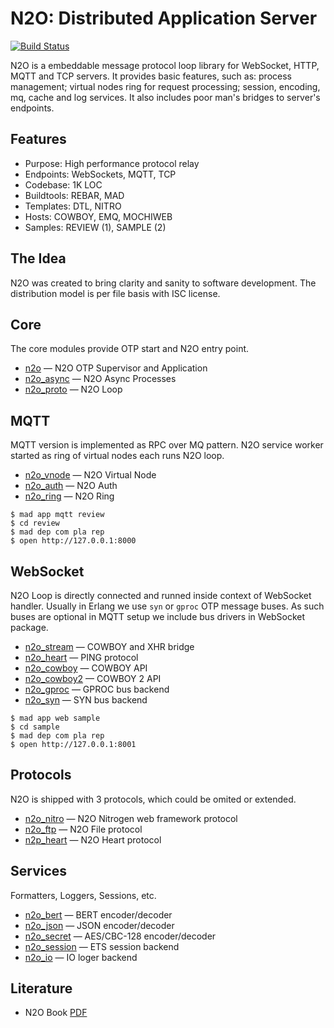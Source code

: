 N2O: Distributed Application Server
===================================

[![Build Status](https://travis-ci.org/synrc/mqtt.svg?branch=master)](https://travis-ci.org/synrc/mqtt)

N2O is a embeddable message protocol loop library for
WebSocket, HTTP, MQTT and TCP servers. It provides basic
features, such as: process management; virtual nodes ring for
request processing; session, encoding, mq, cache and log services.
It also includes poor man's bridges to server's endpoints.

Features
--------

* Purpose: High performance protocol relay
* Endpoints: WebSockets, MQTT, TCP
* Codebase: 1K LOC
* Buildtools: REBAR, MAD
* Templates: DTL, NITRO
* Hosts: COWBOY, EMQ, MOCHIWEB
* Samples: REVIEW (1), SAMPLE (2)

The Idea
--------

N2O was created to bring clarity and sanity to software development.
The distribution model is per file basis with ISC license.

Core
----

The core modules provide OTP start and N2O entry point.

* [n2o](https://mqtt.n2o.space/man/n2o.htm) — N2O OTP Supervisor and Application
* [n2o_async](https://mqtt.n2o.space/man/n2o_async.htm) — N2O Async Processes
* [n2o_proto](https://mqtt.n2o.space/man/n2o_proto.htm) — N2O Loop

MQTT
----

MQTT version is implemented as RPC over MQ pattern.
N2O service worker started as ring of virtual nodes each runs N2O loop.

* [n2o_vnode](https://mqtt.n2o.space/man/n2o_vnode.htm) — N2O Virtual Node
* [n2o_auth](https://mqtt.n2o.space/man/n2o_auth.htm) — N2O Auth
* [n2o_ring](https://mqtt.n2o.space/man/n2o_ring.htm) — N2O Ring

```
$ mad app mqtt review
$ cd review
$ mad dep com pla rep
$ open http://127.0.0.1:8000
```

WebSocket
---------

N2O Loop is directly connected and runned inside context of WebSocket handler.
Usually in Erlang we use `syn` or `gproc` OTP message buses. As such buses are
optional in MQTT setup we include bus drivers in WebSocket package.

* [n2o_stream](https://mqtt.n2o.space/man/n2o_stream.htm) — COWBOY and XHR bridge
* [n2o_heart](https://mqtt.n2o.space/man/n2o_heart.htm) — PING protocol
* [n2o_cowboy](https://mqtt.n2o.space/man/n2o_cowboy.htm) — COWBOY API
* [n2o_cowboy2](https://mqtt.n2o.space/man/n2o_cowboy2.htm) — COWBOY 2 API
* [n2o_gproc](https://mqtt.n2o.space/man/n2o_gproc.htm) — GPROC bus backend
* [n2o_syn](https://mqtt.n2o.space/man/n2o_syn.htm) — SYN bus backend

```
$ mad app web sample
$ cd sample
$ mad dep com pla rep
$ open http://127.0.0.1:8001
```

Protocols
---------

N2O is shipped with 3 protocols, which could be omited or extended.

* [n2o_nitro](https://mqtt.n2o.space/man/n2o_nitro.htm) — N2O Nitrogen web framework protocol
* [n2o_ftp](https://mqtt.n2o.space/man/n2o_ftp.htm) — N2O File protocol
* [n2p_heart](https://mqtt.n2o.space/man/n2o_heart.htm) — N2O Heart protocol

Services
--------

Formatters, Loggers, Sessions, etc.

* [n2o_bert](https://mqtt.n2o.space/man/n2o_bert.htm) — BERT encoder/decoder
* [n2o_json](https://mqtt.n2o.space/man/n2o_json.htm) — JSON encoder/decoder
* [n2o_secret](https://mqtt.n2o.space/man/n2o_secret.htm)  — AES/CBC-128 encoder/decoder
* [n2o_session](https://mqtt.n2o.space/man/n2o_session.htm) — ETS session backend
* [n2o_io](https://mqtt.n2o.space/man/n2o_io.htm) — IO loger backend

Literature
----------

* N2O Book [PDF](http://synrc.com/apps/n2o/doc/book.pdf)

